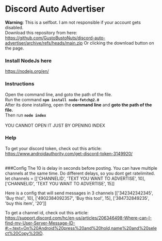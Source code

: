 # Discord Auto Advertiser
**Warning**: This is a selfbot. I am not responsible if your account gets disabled.
<br />
Download this repository from here: https://github.com/GustoBustoNuts/discord-auto-advertiser/archive/refs/heads/main.zip
Or clicking the download button on the page.
<br />
### Install NodeJs here
https://nodejs.org/en/
<br />
### Instructions
Open the command line, and goto the path of the file.
<br />
Run the command **```npm install node-fetch@2.0```**
<br />
After its done installing, open the **command line** and **goto the path of the file.**
<br />
Then run **```node index```**
<br />
<br />
YOU CANNOT OPEN IT JUST BY OPENING INDEX
### Help
To get your discord token, check out this article: https://www.androidauthority.com/get-discord-token-3149920/
<br />
<br />

###Config
The 10 is delay in seconds before posting. You can have multiple channels at the same time. Do different delays, so you dont get ratelimited.
let channels = [['CHANNELID', 'TEXT YOU WANT TO ADVERTISE', 10], ['CHANNELID', 'TEXT YOU WANT TO ADVERTISE', 15]]

Here is a config that will send messages in 3 channels
[['342342342345', 'Buy this!', 10], ['4902384092357', 'Buy this too!', 15], ['384732849235', 'buy this item', '20']]

To get a channel id, check out this article: https://support.discord.com/hc/en-us/articles/206346498-Where-can-I-find-my-User-Server-Message-ID-#:~:text=On%20Android%20press%20and%20hold,name%20and%20select%20Copy%20ID.
